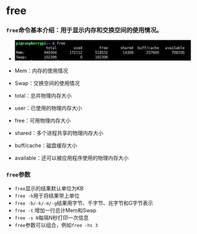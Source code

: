 # free  

### `free`命令基本介绍：用于显示内存和交换空间的使用情况。  

- ![](./free_1.jpg)  

- Mem：内存的使用情况  

- Swap：交换空间的使用情况

- total：总共物理内存大小  

- user：已使用的物理内存大小  

- free：可用物理内存大小  

- shared：多个进程共享的物理内存大小  

- buff/cache：磁盘缓存大小  

- available：还可以被应用程序使用的物理内存大小

### `free`参数

- `free`显示的结果默认单位为KB  
- `free -h`用于将结果带上单位  
- `free -b/-k/-m/-g`结果用字节、千字节、兆字节和G字节表示  
- `free -t` 增加一行总计Mem和Swap  
- `free -s N`每隔N秒打印一次信息
- `free`参数可以组合，例如`free -hs 3`